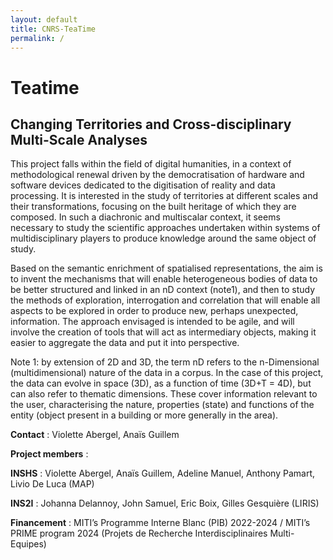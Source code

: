 ```yaml
---
layout: default
title: CNRS-TeaTime
permalink: /
---
```


# Teatime

## Changing Territories and Cross-disciplinary Multi-Scale Analyses



This project falls within the field of digital humanities, in a context of methodological renewal driven by the democratisation of hardware and software devices dedicated to the digitisation of reality and data processing. It is interested in the study of territories at different scales and their transformations, focusing on the built heritage of which they are composed. In such a diachronic and multiscalar context, it seems necessary to study the scientific approaches undertaken within systems of multidisciplinary players to produce knowledge around the same object of study.

Based on the semantic enrichment of spatialised representations, the aim is to invent the mechanisms that will enable heterogeneous bodies of data to be better structured and linked in an nD context (note1), and then to study the methods of exploration, interrogation and correlation that will enable all aspects to be explored in order to produce new, perhaps unexpected, information. The approach envisaged is intended to be agile, and will involve the creation of tools that will act as intermediary objects, making it easier to aggregate the data and put it into perspective.

Note 1: by extension of 2D and 3D, the term nD refers to the n-Dimensional (multidimensional) nature of the data in a corpus. In the case of this project, the data can evolve in space (3D), as a function of time (3D+T = 4D), but can also refer to thematic dimensions. These cover information relevant to the user, characterising the nature, properties (state) and functions of the entity (object present in a building or more generally in the area).

**Contact** : Violette Abergel, Anaïs Guillem

**Project members** : 

**INSHS** : Violette Abergel, Anaïs Guillem, Adeline Manuel, Anthony Pamart, Livio De Luca (MAP)

**INS2I** : Johanna Delannoy, John Samuel, Eric Boix, Gilles Gesquière (LIRIS)

**Financement** : MITI’s Programme Interne Blanc (PIB) 2022-2024 / MITI’s PRIME program 2024 (Projets de Recherche Interdisciplinaires Multi-Equipes)
